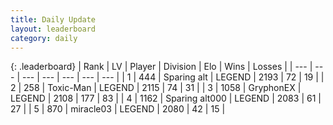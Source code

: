 ```yaml
---
title: Daily Update
layout: leaderboard
category: daily
---
```


{: .leaderboard}
| Rank | LV | Player | Division | Elo | Wins | Losses |
| --- | --- | --- | --- | --- | --- | --- |
| <span data-change="0">1</span> | 444 | <span title="ID: 382502">Sparing alt</span> | LEGEND | <span data-change="35">2193</span> | <span data-change="12">72</span> | <span data-change="2">19</span> |
| <span data-change="1">2</span> | 258 | <span title="ID: 521263">Toxic-Man</span> | LEGEND | <span data-change="16">2115</span> | <span data-change="8">74</span> | <span data-change="2">31</span> |
| <span data-change="-1">3</span> | 1058 | <span title="ID: 315148">GryphonEX</span> | LEGEND | <span data-change="-44">2108</span> | <span data-change="15">177</span> | <span data-change="11">83</span> |
| <span data-change="2">4</span> | 1162 | <span title="ID: 203132">Sparing alt000</span> | LEGEND | <span data-change="37">2083</span> | <span data-change="11">61</span> | <span data-change="4">27</span> |
| <span data-change="0">5</span> | 870 | <span title="ID: 416373">miracle03</span> | LEGEND | <span data-change="34">2080</span> | <span data-change="9">42</span> | <span data-change="2">15</span> |
